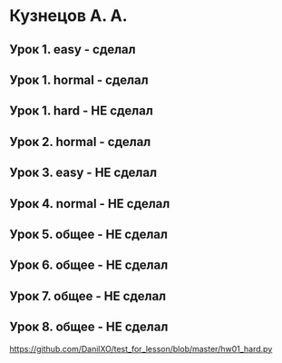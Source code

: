 # Кузнецов А. А.
## Урок 1. easy - сделал
## Урок 1. hormal - сделал
## Урок 1. hard - НЕ сделал

## Урок 2. hormal - сделал
## Урок 3. easy - НЕ сделал
## Урок 4. normal - НЕ сделал
## Урок 5. общее - НЕ сделал
## Урок 6. общее - НЕ сделал
## Урок 7. общее - НЕ сделал
## Урок 8. общее - НЕ сделал

https://github.com/DanilXO/test_for_lesson/blob/master/hw01_hard.py
